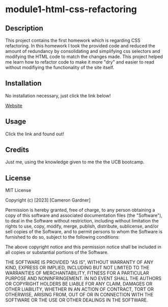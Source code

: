 # module1-html-css-refactoring

## Description
This project contains the first homework which is regarding CSS refactoring. In this homework I took the provided code and reduced the amount of redundancy by consolidating and simplifying css selectors and modifying the HTML code to match the changes made.
This project helped me learn how to refactor code to make it more "dry" and easier to read without modifiying the functionality of the site itself.

## Installation

No installation necessary, just click the link below!

[Website](https://camerong7.github.io/module1-html-css-refactoring/)

## Usage

Click the link and found out!

## Credits

Just me, using the knowledge given to me the the UCB bootcamp.

## License

MIT License

Copyright (c) [2023] [Cameron Gardner]

Permission is hereby granted, free of charge, to any person obtaining a copy
of this software and associated documentation files (the "Software"), to deal
in the Software without restriction, including without limitation the rights
to use, copy, modify, merge, publish, distribute, sublicense, and/or sell
copies of the Software, and to permit persons to whom the Software is
furnished to do so, subject to the following conditions:

The above copyright notice and this permission notice shall be included in all
copies or substantial portions of the Software.

THE SOFTWARE IS PROVIDED "AS IS", WITHOUT WARRANTY OF ANY KIND, EXPRESS OR
IMPLIED, INCLUDING BUT NOT LIMITED TO THE WARRANTIES OF MERCHANTABILITY,
FITNESS FOR A PARTICULAR PURPOSE AND NONINFRINGEMENT. IN NO EVENT SHALL THE
AUTHORS OR COPYRIGHT HOLDERS BE LIABLE FOR ANY CLAIM, DAMAGES OR OTHER
LIABILITY, WHETHER IN AN ACTION OF CONTRACT, TORT OR OTHERWISE, ARISING FROM,
OUT OF OR IN CONNECTION WITH THE SOFTWARE OR THE USE OR OTHER DEALINGS IN THE
SOFTWARE.
